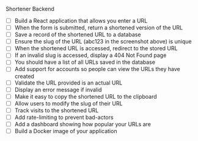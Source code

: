 Shortener Backend


- [ ] Build a React application that allows you enter a URL
- [ ] When the form is submitted, return a shortened version of the URL
- [ ] Save a record of the shortened URL to a database
- [ ] Ensure the slug of the URL (abc123 in the screenshot above) is unique
- [ ] When the shortened URL is accessed, redirect to the stored URL
- [ ] If an invalid slug is accessed, display a 404 Not Found page
- [ ] You should have a list of all URLs saved in the database
- [ ] Add support for accounts so people can view the URLs they have created
- [ ] Validate the URL provided is an actual URL
- [ ] Display an error message if invalid
- [ ] Make it easy to copy the shortened URL to the clipboard
- [ ] Allow users to modify the slug of their URL
- [ ] Track visits to the shortened URL
- [ ] Add rate-limiting to prevent bad-actors
- [ ] Add a dashboard showing how popular your URLs are
- [ ] Build a Docker image of your application